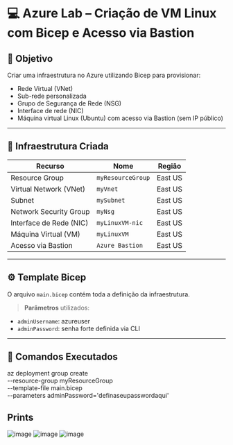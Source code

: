# 💻 Azure Lab – Criação de VM Linux com Bicep e Acesso via Bastion

## 🎯 Objetivo

Criar uma infraestrutura no Azure utilizando Bicep para provisionar:

- Rede Virtual (VNet)
- Sub-rede personalizada
- Grupo de Segurança de Rede (NSG)
- Interface de rede (NIC)
- Máquina virtual Linux (Ubuntu) com acesso via Bastion (sem IP público)

---

## 🧱 Infraestrutura Criada

| Recurso                  | Nome            | Região        |
|--------------------------|------------------|---------------|
| Resource Group           | `myResourceGroup`| East US  |
| Virtual Network (VNet)   | `myVnet`         | East US  |
| Subnet                  | `mySubnet`        | East US  |
| Network Security Group   | `myNsg`          | East US  |
| Interface de Rede (NIC)  | `myLinuxVM-nic`  | East US  |
| Máquina Virtual (VM)     | `myLinuxVM`      | East US  |
| Acesso via Bastion       | `Azure Bastion`  | East US  |

---

## ⚙️ Template Bicep

O arquivo `main.bicep` contém toda a definição da infraestrutura.

> **Parâmetros** utilizados:
- `adminUsername`: azureuser
- `adminPassword`: senha forte definida via CLI

---

## 🚀 Comandos Executados
az deployment group create \
  --resource-group myResourceGroup \
  --template-file main.bicep \
  --parameters adminPassword='definaseupasswordaqui'

 ## Prints
![image](https://github.com/user-attachments/assets/1389abcc-1a1a-4308-b51c-22d35a885164)
![image](https://github.com/user-attachments/assets/9c070c1c-b9de-4041-b904-39ba74e81261)
![image](https://github.com/user-attachments/assets/d2e63f57-1065-47fc-99b9-af8bd66b1e02)


